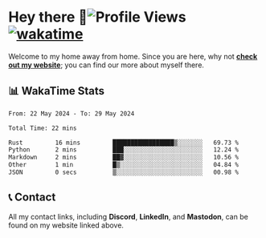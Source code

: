 # Hey there :wave:![Profile Views](https://komarev.com/ghpvc/?username=skifli) [![wakatime](https://wakatime.com/badge/user/b4317b02-0c6d-457b-82a4-a448b8a8d1df.svg)](https://wakatime.com/@b4317b02-0c6d-457b-82a4-a448b8a8d1df)

Welcome to my home away from home. Since you are here, why not [**check out my website**](https://skifli.github.io); you can find our more about myself there.

## 📊 WakaTime Stats

<!--START_SECTION:waka-->

```txt
From: 22 May 2024 - To: 29 May 2024

Total Time: 22 mins

Rust         16 mins         █████████████████▒░░░░░░░   69.73 %
Python       2 mins          ███░░░░░░░░░░░░░░░░░░░░░░   12.24 %
Markdown     2 mins          ██▓░░░░░░░░░░░░░░░░░░░░░░   10.56 %
Other        1 min           █▒░░░░░░░░░░░░░░░░░░░░░░░   04.84 %
JSON         0 secs          ▒░░░░░░░░░░░░░░░░░░░░░░░░   00.98 %
```

<!--END_SECTION:waka-->

## 📞 Contact

All my contact links, including **Discord**, **LinkedIn**, and **Mastodon**, can be found on my website linked above.

